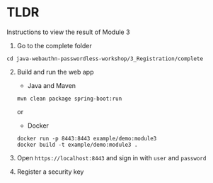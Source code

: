 # TLDR
Instructions to view the result of Module 3

1. Go to the complete folder
```
cd java-webauthn-passwordless-workshop/3_Registration/complete
```
2. Build and run the web app
   * Java and Maven
   ```
   mvn clean package spring-boot:run
   ```

   or

   * Docker
   ```
   docker run -p 8443:8443 example/demo:module3
   docker build -t example/demo:module3 .
   ```

3. Open `https://localhost:8443` and sign in with `user` and `password`
4. Register a security key
